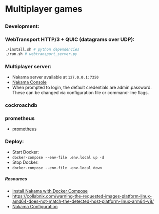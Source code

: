 # Multiplayer games
##

### Development:

### WebTransport HTTP/3 + QUIC (datagrams over UDP):
```sh
./install.sh # python dependencies
./run.sh # webtransport_server.py
```

### Multiplayer server:
- Nakama server available at `127.0.0.1:7350`
- [Nakama Console](http://127.0.0.1:7351/)
- When prompted to login, the default credentials are admin:password. These can be changed via configuration file or command-line flags.

### cockroachdb
### prometheus
- [prometheus](http://127.0.0.1:9090/)

### Deploy:
- Start Docker: 
- `docker-compose --env-file .env.local up -d`
- Stop Docker: 
- `docker-compose --env-file .env.local down`

##### Resources
- [Install Nakama with Docker Compose](https://heroiclabs.com/docs/nakama/getting-started/install/docker/)
- https://collabnix.com/warning-the-requested-images-platform-linux-amd64-does-not-match-the-detected-host-platform-linux-arm64-v8/
- [Nakama Configuration](https://heroiclabs.com/docs/nakama/getting-started/configuration/)
